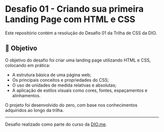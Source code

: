 # Desafio 01 - Criando sua primeira Landing Page com HTML e CSS

Este repositório contém a resolução do Desafio 01 da Trilha de CSS da DIO.

## 🎯 Objetivo

O objetivo do desafio foi criar uma landing page utilizando HTML e CSS, colocando em prática:

- A estrutura básica de uma página web;
- Os principais conceitos e propriedades do CSS;
- O uso de unidades de medida relativas e absolutas;
- A aplicação de estilos visuais como cores, fontes, espaçamentos e alinhamentos.

O projeto foi desenvolvido do zero, com base nos conhecimentos adquiridos ao longo da trilha.

---

Desafio realizado como parte do curso da [DIO.me](https://www.dio.me).
